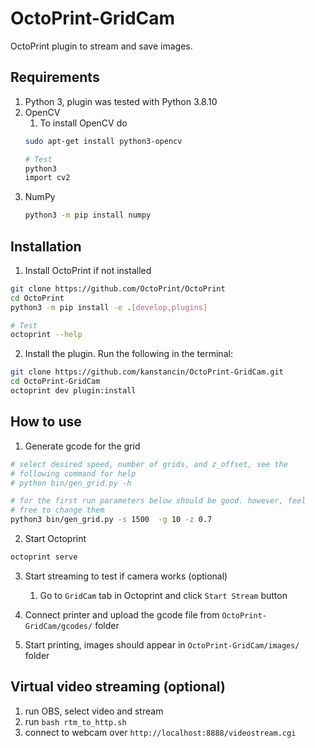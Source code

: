 # OctoPrint-GridCam

OctoPrint plugin to stream and save images.

## Requirements

1. Python 3, plugin was tested with Python 3.8.10
2. OpenCV 
   1. To install OpenCV do
   ```bash
   sudo apt-get install python3-opencv
   
   # Test
   python3
   import cv2
   ```
3. NumPy
   ```bash
   python3 -m pip install numpy
   ```
## Installation

1. Install OctoPrint if not installed
```bash
git clone https://github.com/OctoPrint/OctoPrint
cd OctoPrint
python3 -m pip install -e .[develop,plugins]

# Test
octoprint --help
```
2. Install the plugin. Run the following in the terminal:
```bash
git clone https://github.com/kanstancin/OctoPrint-GridCam.git
cd OctoPrint-GridCam
octoprint dev plugin:install
```

## How to use

1. Generate gcode for the grid
```bash
# select desired speed, number of grids, and z_offset, see the 
# following command for help
# python bin/gen_grid.py -h

# for the first run parameters below should be good. however, feel
# free to change them
python3 bin/gen_grid.py -s 1500  -g 10 -z 0.7
```

2. Start Octoprint
```bash
octoprint serve
```

3. Start streaming to test if camera works (optional)
   1. Go to ```GridCam``` tab in Octoprint and click ```Start Stream``` button

4. Connect printer and upload the gcode file from 
```OctoPrint-GridCam/gcodes/``` folder
5. Start printing, images should appear in ```OctoPrint-GridCam/images/``` folder

## Virtual video streaming (optional) 

1. run OBS, select video and stream
2. run ```bash rtm_to_http.sh```
3. connect to webcam over ```http://localhost:8888/videostream.cgi```
